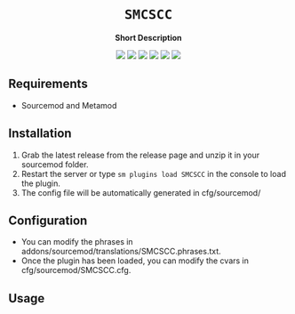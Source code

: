 <div align="center">
  <h1><code>SMCSCC</code></h1>
  <p>
    <strong>Short Description</strong>
  </p>
  <p style="margin-bottom: 0.5ex;">
    <img
        src="https://img.shields.io/github/downloads/corrreia/SMCSCC/total"
    />
    <img
        src="https://img.shields.io/github/last-commit/corrreia/SMCSCC"
    />
    <img
        src="https://img.shields.io/github/issues/corrreia/SMCSCC"
    />
    <img
        src="https://img.shields.io/github/issues-closed/corrreia/SMCSCC"
    />
    <img
        src="https://img.shields.io/github/repo-size/corrreia/SMCSCC"
    />
    <img
        src="https://img.shields.io/github/workflow/status/corrreia/SMCSCC/Compile%20and%20release"
    />
  </p>
</div>


## Requirements ##
- Sourcemod and Metamod


## Installation ##
1. Grab the latest release from the release page and unzip it in your sourcemod folder.
2. Restart the server or type `sm plugins load SMCSCC` in the console to load the plugin.
3. The config file will be automatically generated in cfg/sourcemod/

## Configuration ##
- You can modify the phrases in addons/sourcemod/translations/SMCSCC.phrases.txt.
- Once the plugin has been loaded, you can modify the cvars in cfg/sourcemod/SMCSCC.cfg.


## Usage ##
